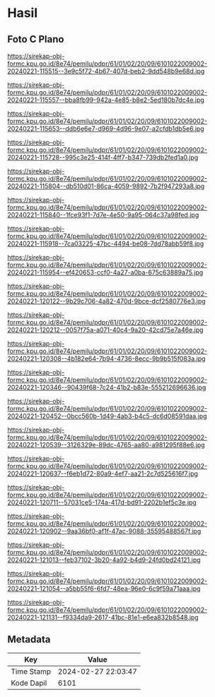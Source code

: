 # Hasil

## Foto C Plano

https://sirekap-obj-formc.kpu.go.id/8e74/pemilu/pdpr/61/01/02/20/09/6101022009002-20240221-115515--3e9c5f72-4b67-407d-beb2-9dd548b9e68d.jpg

https://sirekap-obj-formc.kpu.go.id/8e74/pemilu/pdpr/61/01/02/20/09/6101022009002-20240221-115557--bba8fb99-942a-4e85-b8e2-5ed180b7dc4e.jpg

https://sirekap-obj-formc.kpu.go.id/8e74/pemilu/pdpr/61/01/02/20/09/6101022009002-20240221-115653--ddb6e6e7-d969-4d96-9e07-a2cfdb1db5e6.jpg

https://sirekap-obj-formc.kpu.go.id/8e74/pemilu/pdpr/61/01/02/20/09/6101022009002-20240221-115728--995c3e25-414f-4ff7-b347-739db2fed1a0.jpg

https://sirekap-obj-formc.kpu.go.id/8e74/pemilu/pdpr/61/01/02/20/09/6101022009002-20240221-115804--db510d01-86ca-4059-9892-7b2f947293a8.jpg

https://sirekap-obj-formc.kpu.go.id/8e74/pemilu/pdpr/61/01/02/20/09/6101022009002-20240221-115840--1fce93f1-7d7e-4e50-9a95-064c37a98fed.jpg

https://sirekap-obj-formc.kpu.go.id/8e74/pemilu/pdpr/61/01/02/20/09/6101022009002-20240221-115918--7ca03225-47bc-4494-be08-7dd78abb59f8.jpg

https://sirekap-obj-formc.kpu.go.id/8e74/pemilu/pdpr/61/01/02/20/09/6101022009002-20240221-115954--ef420653-ccf0-4a27-a0ba-675c63889a75.jpg

https://sirekap-obj-formc.kpu.go.id/8e74/pemilu/pdpr/61/01/02/20/09/6101022009002-20240221-120122--9b29c706-4a82-470d-9bce-dcf2580776e3.jpg

https://sirekap-obj-formc.kpu.go.id/8e74/pemilu/pdpr/61/01/02/20/09/6101022009002-20240221-120212--0057f75a-a071-40c4-9a20-42cd75e7a46e.jpg

https://sirekap-obj-formc.kpu.go.id/8e74/pemilu/pdpr/61/01/02/20/09/6101022009002-20240221-120308--4b182e64-7b94-4736-8ecc-9b9b515f083a.jpg

https://sirekap-obj-formc.kpu.go.id/8e74/pemilu/pdpr/61/01/02/20/09/6101022009002-20240221-120346--90439f68-7c24-41b2-b83e-555212696636.jpg

https://sirekap-obj-formc.kpu.go.id/8e74/pemilu/pdpr/61/01/02/20/09/6101022009002-20240221-120452--0bcc560b-1d49-4ab3-b4c5-dc6d08591daa.jpg

https://sirekap-obj-formc.kpu.go.id/8e74/pemilu/pdpr/61/01/02/20/09/6101022009002-20240221-120539--3126329e-89dc-4765-aa80-a981295f88e6.jpg

https://sirekap-obj-formc.kpu.go.id/8e74/pemilu/pdpr/61/01/02/20/09/6101022009002-20240221-120637--f6eb1d72-80a9-4ef7-aa21-2c7d525616f7.jpg

https://sirekap-obj-formc.kpu.go.id/8e74/pemilu/pdpr/61/01/02/20/09/6101022009002-20240221-120711--57031ce5-174a-417d-bd91-2202b1ef5c3e.jpg

https://sirekap-obj-formc.kpu.go.id/8e74/pemilu/pdpr/61/01/02/20/09/6101022009002-20240221-120902--9aa36bf0-af1f-47ac-9088-35595488567f.jpg

https://sirekap-obj-formc.kpu.go.id/8e74/pemilu/pdpr/61/01/02/20/09/6101022009002-20240221-121013--feb37102-3b20-4a92-b4d9-24fd0bd24121.jpg

https://sirekap-obj-formc.kpu.go.id/8e74/pemilu/pdpr/61/01/02/20/09/6101022009002-20240221-121054--a5bb55f6-6fd7-48ea-96e0-6c9f59a71aaa.jpg

https://sirekap-obj-formc.kpu.go.id/8e74/pemilu/pdpr/61/01/02/20/09/6101022009002-20240221-121131--f9334da9-2617-41bc-81e1-e6ea832b8548.jpg


## Metadata

| Key        | Value               |
| ---------- | ------------------- |
| Time Stamp | 2024-02-27 22:03:47 |
| Kode Dapil | 6101                |



